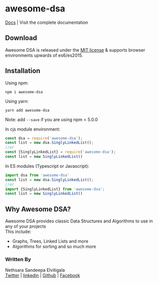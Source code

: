 # awesome-dsa

[Docs](https://nethrenial.github.io/awesome-dsa/modules.html) | Visit the complete documentation

## Download

Awesome DSA is released under the [MIT license](https://raw.githubusercontent.com/lodash/lodash/4.17.10-npm/LICENSE) & supports browser environments upwards of es6/es2015.

## Installation

Using npm:

```shell
npm i awesome-dsa
```

Using yarn:

```shell
yarn add awesome-dsa
```

Note: add `--save` if you are using npm < 5.0.0

In cjs module environment:

```js
const dsa = require('awesome-dsa');
const list = new dsa.SinglyLinkedList();
//or
const {SinglyLinkedList} = require('awesome-dsa');
const list = new SinglyLinkedList()
```

In ES modules (Typescript or Javascript):

```ts
import dsa from 'awesome-dsa'
const list = new dsa.SinglyLinkedList();
//or
import {SinglyLinkedList} from 'awesome-dsa';
const list = new SinglyLinkedList()
```

## Why Awesome DSA?

Awesome DSA provides classic Data Structures and Algorithms to use in any of your projects  
This include:

* Graphs, Trees, Linked Lists and more
* Algorithms for sorting and so much more

### Written By  

Nethsara Sandeepa Elvitigala  
[Twitter](https://twitter.com) | [linkedin](https://linkedin.in) | [Github](https://nethrenial.github.io) | [Facebook](https://facebook.com/nethsara.sandeepa)
